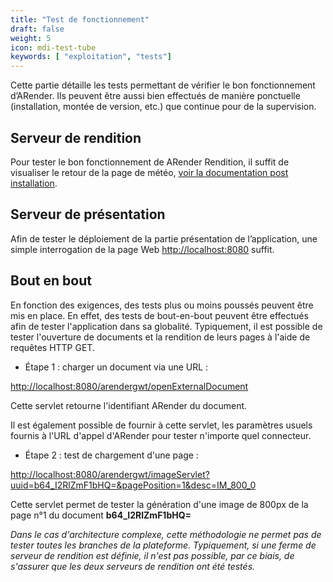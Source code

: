 ```yaml
---
title: "Test de fonctionnement"
draft: false
weight: 5
icon: mdi-test-tube
keywords: [ "exploitation", "tests"]
---
```


Cette partie détaille les tests permettant de vérifier le bon
fonctionnement d’ARender. Ils peuvent être aussi bien effectués de
manière ponctuelle (installation, montée de version, etc.) que continue
pour de la supervision.

## Serveur de rendition

Pour tester le bon fonctionnement de ARender Rendition, il suffit de visualiser le retour de la page de météo, [voir la documentation post installation](broken-link.md).

## Serveur de présentation

Afin de tester le déploiement de la partie présentation de
l’application, une simple interrogation de la page Web [http://localhost:8080](http://localhost:8080) suffit.

## Bout en bout

En fonction des exigences, des tests plus ou moins poussés peuvent être
mis en place. En effet, des tests de bout-en-bout peuvent être effectués
afin de tester l'application dans sa globalité. Typiquement, il est
possible de tester l'ouverture de documents et la rendition de leurs
pages à l'aide de requêtes HTTP GET.

- Étape 1 : charger un document via une URL :

[http://localhost:8080/arendergwt/openExternalDocument](http://localhost:8080/arendergwt/openExternalDocument)

Cette servlet retourne l'identifiant ARender du document.

Il est également possible de fournir à cette servlet, les paramètres usuels
fournis à l'URL d'appel d'ARender pour tester n'importe quel connecteur.

- Étape 2 : test de chargement d'une page :

[http://localhost:8080/arendergwt/imageServlet?uuid=b64_I2RlZmF1bHQ=&pagePosition=1&desc=IM_800_0](http://localhost:8080/arendergwt/imageServlet?uuid=b64_I2RlZmF1bHQ=&pagePosition=1&desc=IM_800_0)

Cette servlet permet de tester la génération d'une image de 800px de la
page n°1 du document **b64_I2RlZmF1bHQ=**

*Dans le cas d'architecture complexe, cette méthodologie ne
permet pas de tester toutes les branches de la plateforme. Typiquement,
si une ferme de serveur de rendition est définie, il n'est pas possible,
par ce biais, de s'assurer que les deux serveurs de rendition ont été
testés.*
